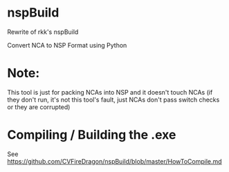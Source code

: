 # nspBuild
Rewrite of rkk's nspBuild


Convert NCA to NSP Format using Python

# Note:
This tool is just for packing NCAs into NSP and it doesn't touch NCAs (if they don't run, it's not this tool's fault, just NCAs don't pass switch checks or they are corrupted)

# Compiling / Building the .exe

See https://github.com/CVFireDragon/nspBuild/blob/master/HowToCompile.md
